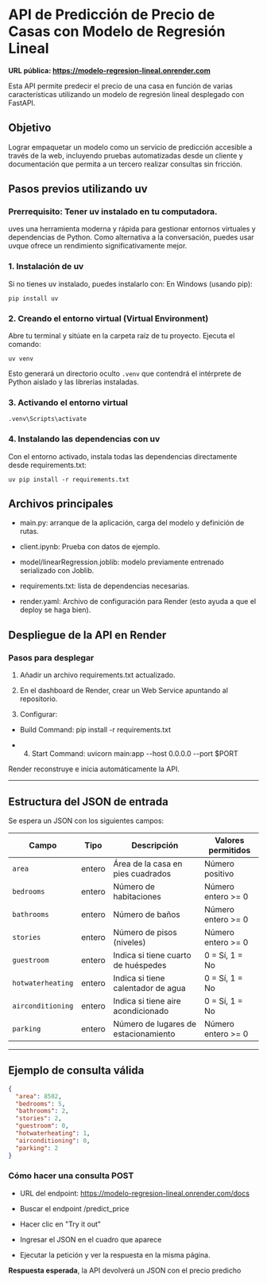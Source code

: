 # API de Predicción de Precio de Casas con Modelo de Regresión Lineal
**URL pública: https://modelo-regresion-lineal.onrender.com**

Esta API permite predecir el precio de una casa en función de varias características utilizando un modelo de regresión lineal desplegado con FastAPI.

## Objetivo
Lograr empaquetar un modelo como un servicio de predicción accesible a través de la web, incluyendo pruebas automatizadas desde un cliente y documentación que permita a un tercero realizar consultas sin fricción.


## Pasos previos utilizando uv
### Prerrequisito: Tener uv instalado en tu computadora.
uves una herramienta moderna y rápida para gestionar entornos virtuales y dependencias de Python. Como alternativa a la conversación, puedes usar uvque ofrece un rendimiento significativamente mejor.

### 1. Instalación de uv
Si no tienes uv instalado, puedes instalarlo con:
En Windows (usando pip):
```shell
pip install uv
```

### 2. Creando el entorno virtual (Virtual Environment)
Abre tu terminal y sitúate en la carpeta raíz de tu proyecto.
Ejecuta el comando: 
```shell
uv venv

```
Esto generará un directorio oculto  `.venv` que contendrá el intérprete de Python aislado y las librerías instaladas.

### 3. Activando el entorno virtual

```shell
.venv\Scripts\activate
```

### 4. Instalando las dependencias con uv
Con el entorno activado, instala todas las dependencias directamente desde requirements.txt:
```shell
uv pip install -r requirements.txt
```


## Archivos principales
- main.py: arranque de la aplicación, carga del modelo y definición de rutas.

- client.ipynb: Prueba con datos de ejemplo.

- model/linearRegression.joblib: modelo previamente entrenado serializado con Joblib.

- requirements.txt: lista de dependencias necesarias.

- render.yaml: Archivo de configuración para Render (esto ayuda a que el deploy se haga bien). 


## Despliegue de la API en Render

### Pasos para desplegar
1. Añadir un archivo requirements.txt actualizado.

2. En el dashboard de Render, crear un Web Service apuntando al repositorio.

3. Configurar:

- Build Command: pip install -r requirements.txt

- 4. Start Command: uvicorn main:app --host 0.0.0.0 --port $PORT

Render reconstruye e inicia automáticamente la API.


---

## Estructura del JSON de entrada

Se espera un JSON con los siguientes campos:

| Campo            | Tipo    | Descripción                                   | Valores permitidos       |
|------------------|---------|-----------------------------------------------|-------------------------|
| `area`           | entero  | Área de la casa en pies cuadrados              | Número positivo          |
| `bedrooms`       | entero  | Número de habitaciones                          | Número entero >= 0       |
| `bathrooms`      | entero  | Número de baños                                | Número entero >= 0       |
| `stories`        | entero  | Número de pisos (niveles)                      | Número entero >= 0       |
| `guestroom`      | entero  | Indica si tiene cuarto de huéspedes            | 0 = Sí, 1 = No          |
| `hotwaterheating`| entero  | Indica si tiene calentador de agua              | 0 = Sí, 1 = No          |
| `airconditioning`| entero  | Indica si tiene aire acondicionado             | 0 = Sí, 1 = No          |
| `parking`        | entero  | Número de lugares de estacionamiento           | Número entero >= 0       |

---

## Ejemplo de consulta válida

```json
{
  "area": 8502,
  "bedrooms": 5,
  "bathrooms": 2,
  "stories": 2,
  "guestroom": 0,
  "hotwaterheating": 1,
  "airconditioning": 0,
  "parking": 2
}
```

### Cómo hacer una consulta POST

- URL del endpoint: https://modelo-regresion-lineal.onrender.com/docs

- Buscar el endpoint /predict_price

- Hacer clic en "Try it out"

- Ingresar el JSON en el cuadro que aparece

- Ejecutar la petición y ver la respuesta en la misma página.

**Respuesta esperada**, la API devolverá un JSON con el precio predicho
